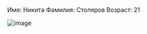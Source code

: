Имя: Никита
Фамилия: Столяров
Возраст: 21

![image](https://github.com/Nikitastolyarow/portfolio/assets/169725708/e81b66ec-168f-4589-8273-0ef31392a050)
